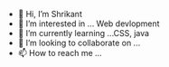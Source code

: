 - 👋 Hi, I’m Shrikant
- 👀 I’m interested in ... Web devlopment 
- 🌱 I’m currently learning ...CSS, java
- 💞️ I’m looking to collaborate on ...
- 📫 How to reach me ...

<!---
Shrikant7192/Shrikant7192 is a ✨ special ✨ repository because its `README.md` (this file) appears on your GitHub profile.
You can click the Preview link to take a look at your changes.
--->
